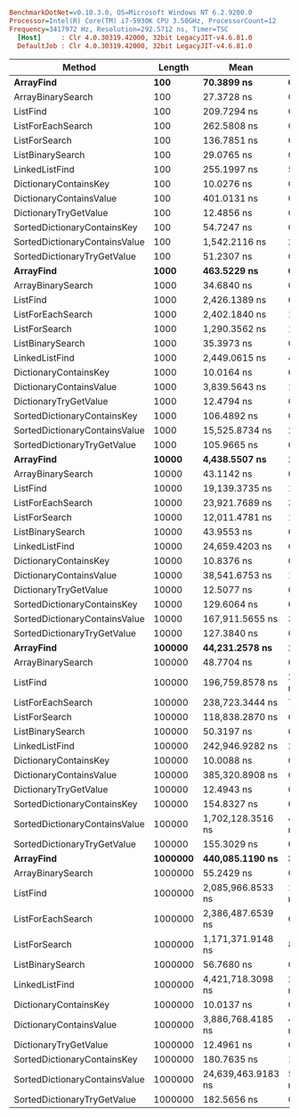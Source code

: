 ``` ini

BenchmarkDotNet=v0.10.3.0, OS=Microsoft Windows NT 6.2.9200.0
Processor=Intel(R) Core(TM) i7-5930K CPU 3.50GHz, ProcessorCount=12
Frequency=3417972 Hz, Resolution=292.5712 ns, Timer=TSC
  [Host]     : Clr 4.0.30319.42000, 32bit LegacyJIT-v4.6.81.0
  DefaultJob : Clr 4.0.30319.42000, 32bit LegacyJIT-v4.6.81.0


```
 |                        Method |  Length |               Mean |         StdDev |
 |------------------------------ |-------- |------------------- |--------------- |
 |                     **ArrayFind** |     **100** |         **70.3899 ns** |      **0.0272 ns** |
 |             ArrayBinarySearch |     100 |         27.3728 ns |      0.0196 ns |
 |                      ListFind |     100 |        209.7294 ns |      0.1793 ns |
 |             ListForEachSearch |     100 |        262.5808 ns |      0.0328 ns |
 |                 ListForSearch |     100 |        136.7851 ns |      0.8293 ns |
 |              ListBinarySearch |     100 |         29.0765 ns |      0.0469 ns |
 |                LinkedListFind |     100 |        255.1997 ns |      5.5559 ns |
 |         DictionaryContainsKey |     100 |         10.0276 ns |      0.0080 ns |
 |       DictionaryContainsValue |     100 |        401.0131 ns |      0.0384 ns |
 |         DictionaryTryGetValue |     100 |         12.4856 ns |      0.0064 ns |
 |   SortedDictionaryContainsKey |     100 |         54.7247 ns |      0.0891 ns |
 | SortedDictionaryContainsValue |     100 |      1,542.2116 ns |      2.2467 ns |
 |   SortedDictionaryTryGetValue |     100 |         51.2307 ns |      0.1371 ns |
 |                     **ArrayFind** |    **1000** |        **463.5229 ns** |      **0.3678 ns** |
 |             ArrayBinarySearch |    1000 |         34.6840 ns |      0.1350 ns |
 |                      ListFind |    1000 |      2,426.1389 ns |      0.5448 ns |
 |             ListForEachSearch |    1000 |      2,402.1840 ns |      1.3564 ns |
 |                 ListForSearch |    1000 |      1,290.3562 ns |     10.3697 ns |
 |              ListBinarySearch |    1000 |         35.3973 ns |      0.0178 ns |
 |                LinkedListFind |    1000 |      2,449.0615 ns |     41.1815 ns |
 |         DictionaryContainsKey |    1000 |         10.0164 ns |      0.0054 ns |
 |       DictionaryContainsValue |    1000 |      3,839.5643 ns |      1.4490 ns |
 |         DictionaryTryGetValue |    1000 |         12.4794 ns |      0.0112 ns |
 |   SortedDictionaryContainsKey |    1000 |        106.4892 ns |      0.2775 ns |
 | SortedDictionaryContainsValue |    1000 |     15,525.8734 ns |     24.2611 ns |
 |   SortedDictionaryTryGetValue |    1000 |        105.9665 ns |      0.1884 ns |
 |                     **ArrayFind** |   **10000** |      **4,438.5507 ns** |      **1.2479 ns** |
 |             ArrayBinarySearch |   10000 |         43.1142 ns |      0.1283 ns |
 |                      ListFind |   10000 |     19,139.3735 ns |     18.1428 ns |
 |             ListForEachSearch |   10000 |     23,921.7689 ns |      3.8912 ns |
 |                 ListForSearch |   10000 |     12,011.4781 ns |    158.9679 ns |
 |              ListBinarySearch |   10000 |         43.9553 ns |      0.0627 ns |
 |                LinkedListFind |   10000 |     24,659.4203 ns |     64.7284 ns |
 |         DictionaryContainsKey |   10000 |         10.8376 ns |      0.0007 ns |
 |       DictionaryContainsValue |   10000 |     38,541.6753 ns |     11.9302 ns |
 |         DictionaryTryGetValue |   10000 |         12.5077 ns |      0.0158 ns |
 |   SortedDictionaryContainsKey |   10000 |        129.6064 ns |      0.1757 ns |
 | SortedDictionaryContainsValue |   10000 |    167,911.5655 ns |    387.1562 ns |
 |   SortedDictionaryTryGetValue |   10000 |        127.3840 ns |      0.8615 ns |
 |                     **ArrayFind** |  **100000** |     **44,231.2578 ns** |    **167.5531 ns** |
 |             ArrayBinarySearch |  100000 |         48.7704 ns |      0.0427 ns |
 |                      ListFind |  100000 |    196,759.8578 ns |  2,118.8579 ns |
 |             ListForEachSearch |  100000 |    238,723.3444 ns |     75.2686 ns |
 |                 ListForSearch |  100000 |    118,838.2870 ns |    677.1182 ns |
 |              ListBinarySearch |  100000 |         50.3197 ns |      0.1266 ns |
 |                LinkedListFind |  100000 |    242,946.9282 ns |    281.9325 ns |
 |         DictionaryContainsKey |  100000 |         10.0088 ns |      0.0027 ns |
 |       DictionaryContainsValue |  100000 |    385,320.8908 ns |     60.0131 ns |
 |         DictionaryTryGetValue |  100000 |         12.4943 ns |      0.0240 ns |
 |   SortedDictionaryContainsKey |  100000 |        154.8327 ns |      0.3706 ns |
 | SortedDictionaryContainsValue |  100000 |  1,702,128.3516 ns |  4,170.1724 ns |
 |   SortedDictionaryTryGetValue |  100000 |        155.3029 ns |      0.3063 ns |
 |                     **ArrayFind** | **1000000** |    **440,085.1190 ns** |    **361.1147 ns** |
 |             ArrayBinarySearch | 1000000 |         55.2429 ns |      0.0576 ns |
 |                      ListFind | 1000000 |  2,085,966.8533 ns | 17,568.6211 ns |
 |             ListForEachSearch | 1000000 |  2,386,487.6539 ns |    693.6862 ns |
 |                 ListForSearch | 1000000 |  1,171,371.9148 ns |    814.8348 ns |
 |              ListBinarySearch | 1000000 |         56.7680 ns |      0.0131 ns |
 |                LinkedListFind | 1000000 |  4,421,718.3098 ns |  2,893.9549 ns |
 |         DictionaryContainsKey | 1000000 |         10.0137 ns |      0.0109 ns |
 |       DictionaryContainsValue | 1000000 |  3,886,768.4185 ns |  4,171.3115 ns |
 |         DictionaryTryGetValue | 1000000 |         12.4961 ns |      0.0085 ns |
 |   SortedDictionaryContainsKey | 1000000 |        180.7635 ns |      1.1392 ns |
 | SortedDictionaryContainsValue | 1000000 | 24,639,463.9183 ns | 51,794.0397 ns |
 |   SortedDictionaryTryGetValue | 1000000 |        182.5656 ns |      0.1551 ns |
